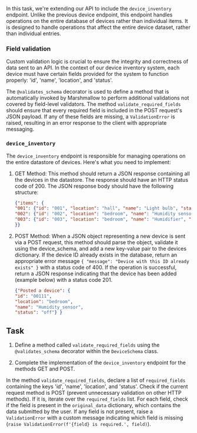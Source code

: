 In this task, we're extending our API to include the `device_inventory` endpoint. Unlike the 
previous device endpoint, this endpoint handles operations on the entire database of 
devices rather than individual items. It is designed to handle operations that affect the 
entire device dataset, rather than individual entries. 

### Field validation
Custom validation logic is crucial to ensure the integrity and correctness of data 
sent to an API. In the context of our device inventory system, each device must 
have certain fields provided for the system to function properly: 
'id', 'name', 'location', and 'status'.

The `@validates_schema` decorator is used to define a method that is 
automatically invoked by Marshmallow to perform additional validations 
not covered by field-level validators. The method `validate_required_fields` 
should ensure that every required field is included in the POST request's JSON payload. 
If any of these fields are missing, a `ValidationError` is raised, resulting 
in an error response to the client with appropriate messaging.


### `device_inventory`
The `device_inventory` endpoint is responsible for managing operations on the entire 
datastore of devices. Here's what you need to implement:

1. GET Method: This method should return a JSON response containing all the devices in the datastore. 
The response should have an HTTP status code of 200. The JSON response body should have the following structure:
    ```json
    {"items": {
    "001": {"id": "001", "location": "hall", "name": "Light bulb", "status": "off"},
    "002": {"id": "002", "location": "bedroom", "name": "Humidity sensor", "status": "on"},
    "003": {"id": "003", "location": "bedroom", "name": "Humidifier", "status": "off"}
    }}
    ```

2. POST Method: When a JSON object representing a new device is sent via a POST request, 
this method should parse the object, validate it using the device_schema, and add a new key-value 
pair to the devices dictionary. If the device ID already exists in the database, 
return an appropriate error message `{ "message": "Device with this ID already exists" }` with a status code of 400. If the operation is successful, 
return a JSON response indicating that the device has been added (example below) with a status code 201.
   ```json
   {"Posted a device": {
   "id": "00111",
   "location": "bedroom",
   "name": "Humidity_sensor",
   "status": "off"} }
   ```

## Task

1. Define a method called `validate_required_fields` using the `@validates_schema` decorator within the `DeviceSchema` class.

2. Complete the implementation of the `device_inventory` endpoint for the methods GET and POST.

<div class="hint">

  In the method `validate_required_fields`, declare a list of `required_fields` containing the keys 'id', 'name', 'location', and 'status'.
Check if the current request method is POST (prevent unnecessary validation on other HTTP methods). If it is, iterate over the `required_fields` list.
For each field, check if the field is present in the `original_data` dictionary, which contains the data submitted by the user.
If any field is not present, raise a `ValidationError` with a custom message indicating which field is missing (`raise ValidationError(f'{field} is required.', field)`).

</div>

